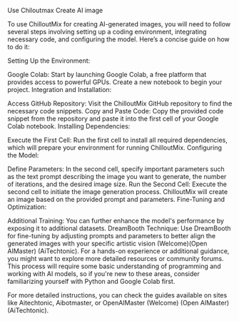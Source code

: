 Use Chiloutmax Create AI image

To use ChilloutMix for creating AI-generated images, you will need to follow several steps involving setting up a coding environment, integrating necessary code, and configuring the model. Here’s a concise guide on how to do it:

Setting Up the Environment:

Google Colab: Start by launching Google Colab, a free platform that provides access to powerful GPUs. Create a new notebook to begin your project.
Integration and Installation:

Access GitHub Repository: Visit the ChilloutMix GitHub repository to find the necessary code snippets.
Copy and Paste Code: Copy the provided code snippet from the repository and paste it into the first cell of your Google Colab notebook.
Installing Dependencies:

Execute the First Cell: Run the first cell to install all required dependencies, which will prepare your environment for running ChilloutMix.
Configuring the Model:

Define Parameters: In the second cell, specify important parameters such as the text prompt describing the image you want to generate, the number of iterations, and the desired image size.
Run the Second Cell: Execute the second cell to initiate the image generation process. ChilloutMix will create an image based on the provided prompt and parameters.
Fine-Tuning and Optimization:

Additional Training: You can further enhance the model's performance by exposing it to additional datasets.
DreamBooth Technique: Use DreamBooth for fine-tuning by adjusting prompts and parameters to better align the generated images with your specific artistic vision​ (Welcome)​​ (Open AIMaster)​​ (AiTechtonic)​.
For a hands-on experience or additional guidance, you might want to explore more detailed resources or community forums. This process will require some basic understanding of programming and working with AI models, so if you're new to these areas, consider familiarizing yourself with Python and Google Colab first.

For more detailed instructions, you can check the guides available on sites like Aitechtonic, Aibotmaster, or OpenAIMaster​ (Welcome)​​ (Open AIMaster)​​ (AiTechtonic)​.
